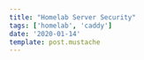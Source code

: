 ```yaml
---
title: "Homelab Server Security"
tags: ['homelab', 'caddy']
date: '2020-01-14'
template: post.mustache
---
```

